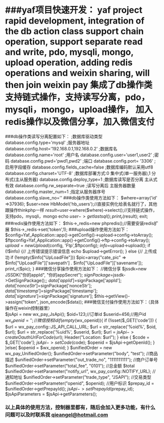 ###yaf项目快速开发：
	yaf project rapid development, integration of the db action class support chain operation,
	support separate read and write, pdo, mysqli, mongo, upload operation,
	adding redis operations and weixin sharing, will then join weixin pay
	集成了db操作类支持链式操作，支持读写分离，pdo，mysqli，mongo，upload操作，
	加入redis操作以及微信分享，加入微信支付
===================================
###db操作类读写分离配置如下：
	;数据库驱动类型
	database.config.type='mysql'
	;服务器地址
	database.config.host='192.168.0.1,192.168.0.2'
	;数据库名
	database.config.name='root'
	;用户名
	database.config.user='user1,user2'
	;密码
	database.config.pwd='pwd1,pwd2'
	;端口
	database.config.port= '3306'
	;启用字段缓存
	database.config.fields_cache=false
	;数据库编码默认采用utf8
	database.config.charset='UTF-8'
	;数据库部署方式:0 集中式(单一服务器),1 分布式(主从服务器)
	database.config.deploy_type=1
	;数据库读写是否分离 主从式有效
	database.config.rw_separate=true
	;读写分离后 主服务器数量
	database.config.master_num=1
	;指定从服务器序号
	database.config.slave_no=''
###db操作类使用方法如下：
	  $where=array('id' =>37936);
   	  $user=new HbModel('hb_users');//直接实例化给表名就行了，其他跟操作thinkphp一样
	  $result=$user->where($where)->select();//支持链式操作，支持pdo，mysqli，mongo
	  echo $user->getlastsql();
	  print_r($result);
	  exit;
###redis操作使用方法如下：
          $this->_redis=new phpredis();//需要安装redis扩展
          $this->_redis->set('token',1);
###upload操作使用方法如下：
            $config=Yaf_Application::app()->getConfig()->upload->config->toArray();
            $ftpconfig=Yaf_Application::app()->getConfig()->ftp->config->toArray();
            $upload=new Upload($config, 'Ftp',$ftpconfig); 
            $info=$upload->upload();
            if (!$info) {// 上传错误提示错误信息
                echo $upload->getError();
            } else {// 上传成功
                if (!empty($info["UpLoadFile"]))
                    $pic=array("cate_pic" => $info["UpLoadFile"]['savepath'] . $info["UpLoadFile"]['savename']);
                print_r($pic);
            }
###微信分享操作使用方法如下：
            //微信分享
        $jssdk=new JSSDK("你的appId", "你的appSecret");
        $signPackage=$jssdk->GetSignPackage();;
        $data['appId']=$signPackage['appId'];
        $data['nonceStr']=$signPackage['nonceStr'];
        $data['timestamp']=$signPackage['timestamp'];
        $data['signature']=$signPackage['signature'];
        $this->getView()->assign("token", json_encode($data));
###微信支付操作使用方法如下：（具体操作在weixin控制器里）  
	$jsApi = new wx_pay_JsApi();
        $oid=123;//订单id
        $userid=456;//用户id
        $wx_openid='';//微信授权id
        if(empty($wx_openid)){
            if (!isset($_GET['code'])) {
                $url = wx_pay_config::JS_API_CALL_URL;
                $url = str_replace('%oid%', $oid, $url);
                $url = str_replace('%uid%', $userid, $url);
                $url = $jsApi->createOauthUrlForCode($url);
                Header("Location: $url");
                } else {
                $code = $_GET['code'];
                $jsApi->setCode($code);
                $openid = $jsApi->getOpenId();
                }            
            }else{
                $openid = $wx_openid;
            }
            $unifiedOrder = new wx_pay_UnifiedOrder();
            $unifiedOrder->setParameter("body", "test"); //商品描述
            $unifiedOrder->setParameter("out_trade_no", "1111111111"); //商户订单号 
            $unifiedOrder->setParameter("total_fee", "0101"); //总金额 $total
            $unifiedOrder->setParameter("notify_url", wx_pay_config::NOTIFY_URL); //通知地址 
            $unifiedOrder->setParameter("trade_type", "JSAPI"); //交易类型
            $unifiedOrder->setParameter("openid", $openid); //用户标识
            $prepay_id = $unifiedOrder->getPrepayId();
            $jsApi->setPrepayId($prepay_id);
            $jsApiParameters = $jsApi->getParameters();
### 以上具体的使用方法，控制器里都有，随后会加入更多功能，有什么问题可以及时联系我 qieangel@hotmail.com
